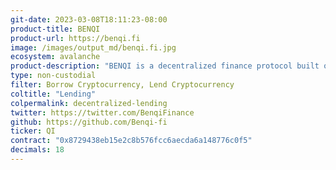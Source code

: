 ```yaml
---
git-date: 2023-03-08T18:11:23-08:00
product-title: BENQI
product-url: https://benqi.fi
image: /images/output_md/benqi.fi.jpg
ecosystem: avalanche
product-description: "BENQI is a decentralized finance protocol built on Avalanche. It consists of the BENQI Liquidity Market (BLM) and BENQI Liquid Staking (BLS)."
type: non-custodial
filter: Borrow Cryptocurrency, Lend Cryptocurrency
coltitle: "Lending"
colpermalink: decentralized-lending
twitter: https://twitter.com/BenqiFinance
github: https://github.com/Benqi-fi
ticker: QI
contract: "0x8729438eb15e2c8b576fcc6aecda6a148776c0f5"
decimals: 18
---
```

